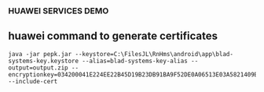 ### HUAWEI SERVICES DEMO 

## huawei command to generate certificates
    java -jar pepk.jar --keystore=C:\FilesJL\RnHms\android\app\blad-systems-key.keystore --alias=blad-systems-key-alias --output=output.zip --encryptionkey=034200041E224EE22B45D19B23DB91BA9F52DE0A06513E03A5821409B34976FDEED6E0A47DBA48CC249DD93734A6C5D9A0F43461F9E140F278A5D2860846C2CF5D2C3C02 --include-cert
